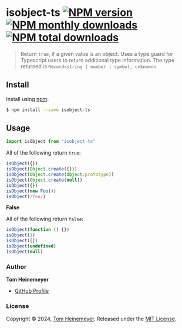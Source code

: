 # isobject-ts [![NPM version](https://img.shields.io/npm/v/isobject-ts.svg?style=flat)](https://www.npmjs.com/package/isobject-ts) [![NPM monthly downloads](https://img.shields.io/npm/dm/isobject-ts.svg?style=flat)](https://npmjs.org/package/isobject-ts) [![NPM total downloads](https://img.shields.io/npm/dt/isobject-ts.svg?style=flat)](https://npmjs.org/package/isobject-ts)

> Return `true`, if a given value is an object. Uses a type guard for Typescript users to return additional type information. The type returned is `Record<string | number | symbol, unknown>`.

## Install

Install using [npm](https://www.npmjs.com/):

```sh
$ npm install --save isobject-ts
```

## Usage

```ts
import isObject from "isobject-ts"
```

All of the following return `true`:

```js
isObject({})
isObject(Object.create({}))
isObject(Object.create(Object.prototype))
isObject(Object.create(null))
isObject({})
isObject(new Foo())
isObject(/foo/)
```

**False**

All of the following return `false`:

```js
isObject(function () {})
isObject(1)
isObject([])
isObject(undefined)
isObject(null)
```

### Author

**Tom Heinemeyer**

- [GitHub Profile](https://github.com/TomHeinemeyer)

### License

Copyright © 2024, [Tom Heinemeyer](https://github.com/TomHeinemeyer).
Released under the [MIT License](LICENSE).
